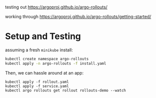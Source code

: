testing out https://argoproj.github.io/argo-rollouts/

working through https://argoproj.github.io/argo-rollouts/getting-started/

# Setup and Testing
assuming a fresh `minikube` install:
```sh
kubectl create namespace argo-rollouts
kubectl apply -n argo-rollouts -f install.yaml
```

Then, we can hassle around at an app:
```
kubectl apply -f rollout.yaml
kubectl apply -f service.yaml
kubectl argo rollouts get rollout rollouts-demo --watch
```